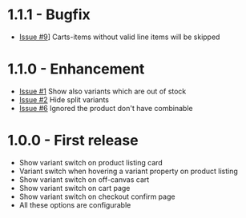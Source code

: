 # 1.1.1 - Bugfix

- [Issue #9](https://github.com/Shape-and-Shift/shopware-variant-switch/issues/9)] Carts-items without valid line items will be skipped

# 1.1.0 - Enhancement
- [Issue #1](https://github.com/Shape-and-Shift/shopware-variant-switch/issues/1) Show also variants which are out of stock
- [Issue #2](https://github.com/Shape-and-Shift/shopware-variant-switch/issues/2) Hide split variants
- [Issue #6](https://github.com/Shape-and-Shift/shopware-variant-switch/issues/6) Ignored the product don't have combinable

# 1.0.0 - First release
- Show variant switch on product listing card
- Variant switch when hovering a variant property on product listing
- Show variant switch on off-canvas cart
- Show variant switch on cart page</label>
- Show variant switch on checkout confirm page
- All these options are configurable
